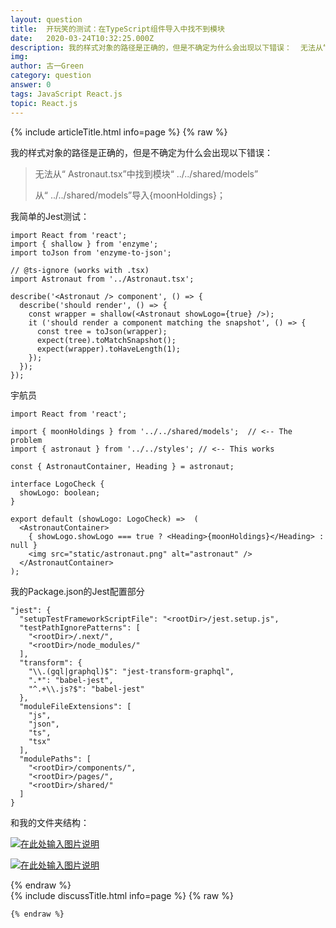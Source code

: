 ```yaml
---
layout: question
title:  开玩笑的测试：在TypeScript组件导入中找不到模块
date:   2020-03-24T10:32:25.000Z
description: 我的样式对象的路径是正确的，但是不确定为什么会出现以下错误：  无法从“ Astronaut.tsx”中找到模块“ ../../shared/mod...
img: 
author: 古一Green
category: question
answer: 0
tags: JavaScript React.js
topic: React.js
---
```

<div class="article-root">
  <div class="article">
    {% include articleTitle.html info=page %}
    {% raw %}
    <div class="article-content"><p><font style="vertical-align: inherit;"><font style="vertical-align: inherit;">我的样式对象的路径是正确的，但是不确定为什么会出现以下错误：</font></font></p>

<blockquote>
  <p><font style="vertical-align: inherit;"><font style="vertical-align: inherit;">无法从“ Astronaut.tsx”中找到模块“ ../../shared/models”</font></font></p>
  
  <p><font style="vertical-align: inherit;"><font style="vertical-align: inherit;">从“ ../../shared/models”导入{moonHoldings}；</font></font></p>
</blockquote>

<p><font style="vertical-align: inherit;"><font style="vertical-align: inherit;">我简单的Jest测试：</font></font></p>

<pre><code>import React from 'react';<font></font>
import { shallow } from 'enzyme';<font></font>
import toJson from 'enzyme-to-json';<font></font>
<font></font>
// @ts-ignore (works with .tsx)<font></font>
import Astronaut from '../Astronaut.tsx';<font></font>
<font></font>
describe('&lt;Astronaut /&gt; component', () =&gt; {<font></font>
  describe('should render', () =&gt; {<font></font>
    const wrapper = shallow(&lt;Astronaut showLogo={true} /&gt;);<font></font>
    it ('should render a component matching the snapshot', () =&gt; {<font></font>
      const tree = toJson(wrapper);<font></font>
      expect(tree).toMatchSnapshot();<font></font>
      expect(wrapper).toHaveLength(1);<font></font>
    });<font></font>
  });<font></font>
});<font></font>
</code></pre>

<p><font style="vertical-align: inherit;"><font style="vertical-align: inherit;">宇航员</font></font></p>

<pre><code>import React from 'react';<font></font>
<font></font>
import { moonHoldings } from '../../shared/models';  // &lt;-- The problem<font></font>
import { astronaut } from '../../styles'; // &lt;-- This works<font></font>
<font></font>
const { AstronautContainer, Heading } = astronaut;<font></font>
<font></font>
interface LogoCheck {<font></font>
  showLogo: boolean;<font></font>
}<font></font>
<font></font>
export default (showLogo: LogoCheck) =&gt;  (<font></font>
  &lt;AstronautContainer&gt;<font></font>
    { showLogo.showLogo === true ? &lt;Heading&gt;{moonHoldings}&lt;/Heading&gt; : null }<font></font>
    &lt;img src="static/astronaut.png" alt="astronaut" /&gt;<font></font>
  &lt;/AstronautContainer&gt;<font></font>
);<font></font>
</code></pre>

<p><font style="vertical-align: inherit;"><font style="vertical-align: inherit;">我的Package.json的Jest配置部分</font></font></p>

<pre><code>"jest": {<font></font>
  "setupTestFrameworkScriptFile": "&lt;rootDir&gt;/jest.setup.js",<font></font>
  "testPathIgnorePatterns": [<font></font>
    "&lt;rootDir&gt;/.next/",<font></font>
    "&lt;rootDir&gt;/node_modules/"<font></font>
  ],<font></font>
  "transform": {<font></font>
    "\\.(gql|graphql)$": "jest-transform-graphql",<font></font>
    ".*": "babel-jest",<font></font>
    "^.+\\.js?$": "babel-jest"<font></font>
  },<font></font>
  "moduleFileExtensions": [<font></font>
    "js",<font></font>
    "json",<font></font>
    "ts",<font></font>
    "tsx"<font></font>
  ],<font></font>
  "modulePaths": [<font></font>
    "&lt;rootDir&gt;/components/",<font></font>
    "&lt;rootDir&gt;/pages/",<font></font>
    "&lt;rootDir&gt;/shared/"<font></font>
  ]<font></font>
}<font></font>
</code></pre>

<p><font style="vertical-align: inherit;"><font style="vertical-align: inherit;">和我的文件夹结构：</font></font></p>

<p><a href="https://www.samyoc.com//uploads/users/1456/images/thumbnails/1585045817754.png" data-src="https://www.samyoc.com//uploads/users/1456/images/1585045817754.png" rel="nofollow noreferrer"><img src="https://i.stack.imgur.com/unqiT.png" alt="在此处输入图片说明"></a></p>

<p><a href="https://www.samyoc.com//uploads/users/1456/images/thumbnails/1585045817756.png" data-src="https://www.samyoc.com//uploads/users/1456/images/1585045817756.png" rel="nofollow noreferrer"><img src="https://i.stack.imgur.com/R3x2i.png" alt="在此处输入图片说明"></a></p></div>
    {% endraw %}
  </div>

  <div class="discuss-wrapper">
    {% include discussTitle.html info=page %}
    {% raw %}
    
    {% endraw %}
  </div>
<div>
